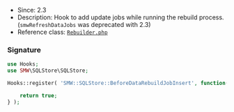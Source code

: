 * Since: 2.3
* Description: Hook to add update jobs while running the rebuild process. (`smwRefreshDataJobs` was deprecated with 2.3)
* Reference class: [`Rebuilder.php`][Rebuilder.php]

### Signature

```php
use Hooks;
use SMW\SQLStore\SQLStore;

Hooks::register( 'SMW::SQLStore::BeforeDataRebuildJobInsert', function( SQLStore $store, array &$jobs ) {

	return true;
} );
```

[Rebuilder.php]:https://github.com/SemanticMediaWiki/SemanticMediaWiki/blob/master/src/SQLStore/Rebuilder/Rebuilder.php